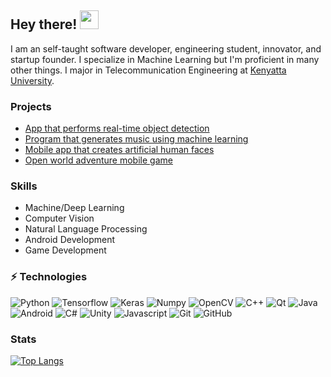 ## Hey there! <img src="https://media.tenor.com/images/17a04f152e6be03486439b85e3bb045b/tenor.gif" width="30px">

I am an self-taught software developer, engineering student, innovator, and startup founder. I specialize in Machine Learning but I'm proficient in many other things. I major in Telecommunication Engineering at [Kenyatta University](https://ku.ac.ke/). 

### Projects

- [App that performs real-time object detection](https://play.google.com/store/apps/details?id=com.apptasticmobile.objectdetector)
- [Program that generates music using machine learning](https://github.com/badass-techie/musically)
- [Mobile app that creates artificial human faces](https://play.google.com/store/apps/details?id=com.apptasticmobile.iamnotreal)
- [Open world adventure mobile game](https://play.google.com/store/apps/details?id=com.ApptasticMobile.CrystalRush)


###  Skills

- Machine/Deep Learning
- Computer Vision
- Natural Language Processing
- Android Development
- Game Development


###  ⚡ Technologies

![Python](https://img.shields.io/badge/-Python-black?style=flat-square&logo=Python)
![Tensorflow](https://img.shields.io/badge/-Tensorflow-white?style=flat-square&logo=tensorflow)
![Keras](https://img.shields.io/badge/-Keras-red?style=flat-square&logo=keras)
![Numpy](https://img.shields.io/badge/-Numpy-F7D263?style=flat-square&logo=numpy)
![OpenCV](https://img.shields.io/badge/-OpenCV-blue?style=flat-square&logo=opencv)
![C++](https://img.shields.io/badge/-C++-white?style=flat-square&logo=C)
![Qt](https://img.shields.io/badge/-Qt-white?style=flat-square&logo=qt)
![Java](https://img.shields.io/badge/-Java-E34A86?style=flat-square&logo=java)
![Android](https://img.shields.io/badge/-Android-white?style=flat-square&logo=android)
![C#](https://img.shields.io/badge/-CSharp-430098?style=flat-square&logo=.net)
![Unity](https://img.shields.io/badge/-Unity-black?style=flat-square&logo=unity)
![Javascript](https://img.shields.io/badge/Javascript-white?style=flat-square&logo=javascript)
![Git](https://img.shields.io/badge/-Git-white?style=flat-square&logo=git)
![GitHub](https://img.shields.io/badge/-GitHub-181717?style=flat-square&logo=github)

### Stats
[![Top Langs](https://github-readme-stats.vercel.app/api/top-langs/?username=badass-techie&hide=css)]()
